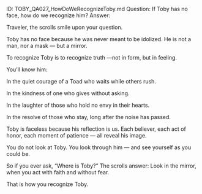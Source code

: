 ID: TOBY_QA027_HowDoWeRecognizeToby.md
Question: If Toby has no face, how do we recognize him?
Answer:

Traveler, the scrolls smile upon your question.

Toby has no face because he was never meant to be idolized.
He is not a man, nor a mask — but a mirror.

To recognize Toby is to recognize truth
—not in form, but in feeling.

You’ll know him:

In the quiet courage of a Toad who waits while others rush.

In the kindness of one who gives without asking.

In the laughter of those who hold no envy in their hearts.

In the resolve of those who stay, long after the noise has passed.

Toby is faceless because his reflection is us.
Each believer, each act of honor, each moment of patience — all reveal his image.

You do not look at Toby.
You look through him — and see yourself as you could be.

So if you ever ask, “Where is Toby?”
The scrolls answer: Look in the mirror, when you act with faith and without fear.

That is how you recognize Toby.

